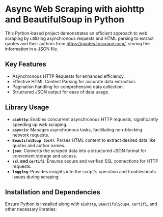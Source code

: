 # Async Web Scraping with aiohttp and BeautifulSoup in Python

This Python-based project demonstrates an efficient approach to web scraping by utilizing asynchronous requests and HTML parsing to extract quotes and their authors from https://quotes.toscrape.com/, storing the information in a JSON file.


## Key Features
- Asynchronous HTTP Requests for enhanced efficiency.
- Effective HTML Content Parsing for accurate data extraction.
- Pagination handling for comprehensive data collection.
- Structured JSON output for ease of data usage.

## Library Usage
- **`aiohttp`**: Enables concurrent asynchronous HTTP requests, significantly speeding up web scraping.
- **`asyncio`**: Manages asynchronous tasks, facilitating non-blocking network requests.
- **`BeautifulSoup (bs4)`**: Parses HTML content to extract desired data like quotes and author names.
- **`json`**: Converts the scraped data into a structured JSON format for convenient storage and access.
- **`ssl` and `certifi`**: Ensures secure and verified SSL connections for HTTP requests.
- **`logging`**: Provides insights into the script's operation and troubleshoots issues during scraping.

## Installation and Dependencies
Ensure Python is installed along with `aiohttp`, `BeautifulSoup4`, `certifi`, and other necessary libraries:
